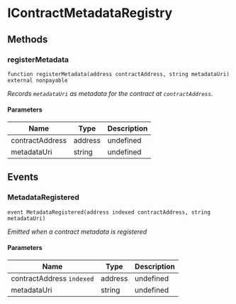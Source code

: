 # IContractMetadataRegistry









## Methods

### registerMetadata

```solidity
function registerMetadata(address contractAddress, string metadataUri) external nonpayable
```



*Records `metadataUri` as metadata for the contract at `contractAddress`.*

#### Parameters

| Name | Type | Description |
|---|---|---|
| contractAddress | address | undefined
| metadataUri | string | undefined



## Events

### MetadataRegistered

```solidity
event MetadataRegistered(address indexed contractAddress, string metadataUri)
```



*Emitted when a contract metadata is registered*

#### Parameters

| Name | Type | Description |
|---|---|---|
| contractAddress `indexed` | address | undefined |
| metadataUri  | string | undefined |



